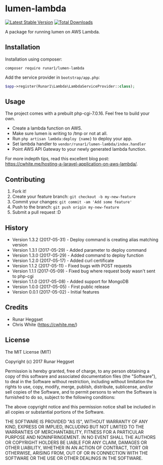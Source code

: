 # lumen-lambda
 
[![Latest Stable Version](https://img.shields.io/github/release/Runar1/lumen-lambda.svg)](https://packagist.org/packages/runar1/lumen-lambda) [![Total Downloads](https://img.shields.io/packagist/dm/Runar1/lumen-lambda.svg)](https://packagist.org/packages/runar1/lumen-lambda)

A package for running lumen on AWS Lambda.
 
## Installation

Installation using composer:
```
composer require runar1/lumen-lambda
```

Add the service provider in `bootstrap/app.php`:
```php
$app->register(Runar1\Lambda\LambdaServiceProvider::class);
```

## Usage

The project comes with a prebuilt php-cgi-7.0.16. Feel free to build your own.

- Create a lambda function on AWS.
- Make sure lumen is writing to /tmp or not at all.
- Run ```php artisan lambda:deploy {name}``` to deploy your app.
- Set lambda handler to ```vendor/runar1/lumen-lambda/index.handler```
- Point AWS API Gateway to your newly generated lambda function.

For more indepth tips, read this excellent blog post: https://cwhite.me/hosting-a-laravel-application-on-aws-lambda/.

## Contributing
 
1. Fork it!
2. Create your feature branch: `git checkout -b my-new-feature`
3. Commit your changes: `git commit -am 'Add some feature'`
4. Push to the branch: `git push origin my-new-feature`
5. Submit a pull request :D
 
## History

- Version 1.3.2 (2017-05-31) - Deploy command is creating alias matching version
- Version 1.3.1 (2017-05-29) - Added parameter to deploy command
- Version 1.3.0 (2017-05-29) - Added command to deploy function
- Version 1.2.0 (2017-05-17) - Added curl certificate
- Version 1.1.2 (2017-05-11) - Fixed bugs with POST requests
- Version 1.1.1 (2017-05-09) - Fixed bug where request body wasn't sent to php-cgi
- Version 1.1.0 (2017-05-08) - Added support for MongoDB
- Version 1.0.0 (2017-05-05) - First public release
- Version 0.0.1 (2017-05-02) - Initial features
 
## Credits
 
- Runar Heggset
- Chris White (https://cwhite.me/)
 
## License
 
The MIT License (MIT)

Copyright (c) 2017 Runar Heggset

Permission is hereby granted, free of charge, to any person obtaining a copy of this software and associated documentation files (the "Software"), to deal in the Software without restriction, including without limitation the rights to use, copy, modify, merge, publish, distribute, sublicense, and/or sell copies of the Software, and to permit persons to whom the Software is furnished to do so, subject to the following conditions:

The above copyright notice and this permission notice shall be included in all copies or substantial portions of the Software.

THE SOFTWARE IS PROVIDED "AS IS", WITHOUT WARRANTY OF ANY KIND, EXPRESS OR IMPLIED, INCLUDING BUT NOT LIMITED TO THE WARRANTIES OF MERCHANTABILITY, FITNESS FOR A PARTICULAR PURPOSE AND NONINFRINGEMENT. IN NO EVENT SHALL THE AUTHORS OR COPYRIGHT HOLDERS BE LIABLE FOR ANY CLAIM, DAMAGES OR OTHER LIABILITY, WHETHER IN AN ACTION OF CONTRACT, TORT OR OTHERWISE, ARISING FROM, OUT OF OR IN CONNECTION WITH THE SOFTWARE OR THE USE OR OTHER DEALINGS IN THE SOFTWARE.
